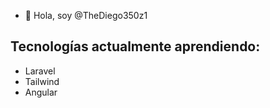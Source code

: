 - 👋 Hola, soy @TheDiego350z1

## **Tecnologías actualmente aprendiendo:** 
 - Laravel
 - Tailwind
 - Angular

<!---
TheDiego350z1/TheDiego350z1 is a ✨ special ✨ repository because its `README.md` (this file) appears on your GitHub profile.
You can click the Preview link to take a look at your changes.
--->
